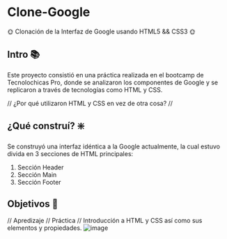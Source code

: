 # Clone-Google
🌞 Clonación de la Interfaz de Google usando HTML5 &amp;&amp; CSS3 🌞

## Intro 📚
Este proyecto consistió en una práctica realizada en el bootcamp de Tecnolochicas Pro, donde se analizaron los componentes de Google y se replicaron a través de tecnologías como HTML y CSS.

// ¿Por qué utilizaron HTML y CSS en vez de otra cosa? // 

## ¿Qué construí? ❇️
Se construyó una interfaz idéntica a la Google actualmente, la cual estuvo divida en 3 secciones de HTML principales: 

1. Sección Header
2. Sección Main
3. Sección Footer

## Objetivos 🚀
// Apredizaje // Práctica // Introducción a HTML y CSS así como sus elementos y propiedades.
![image](https://github.com/Natalia1445/Clone-Google/assets/90107255/efbf5609-d0c1-42de-9e0f-40ade85d7b87)

